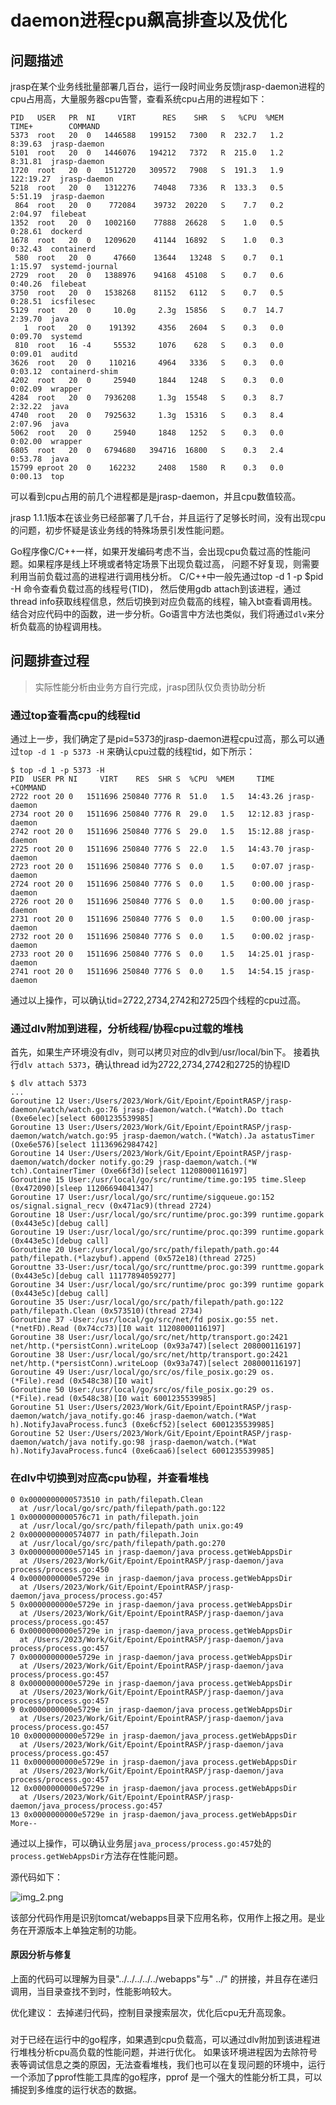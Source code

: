 # daemon进程cpu飙高排查以及优化

## 问题描述

jrasp在某个业务线批量部署几百台，运行一段时间业务反馈jrasp-daemon进程的cpu占用高，大量服务器cpu告警，查看系统cpu占用的进程如下：
```shell
PID   USER   PR  NI     VIRT      RES    SHR   S   %CPU  %MEM     TIME+        COMMAND 
5373  root   20  0   1446588   199152   7300   R  232.7   1.2    8:39.63  jrasp-daemon 
5101  root   20  0   1446076   194212   7372   R  215.0   1.2    8:31.81  jrasp-daemon 
1720  root   20  0   1512720   309572   7908   S  191.3   1.9  122:19.27  jrasp-daemon 
5218  root   20  0   1312276    74048   7336   R  133.3   0.5    5:51.19  jrasp-daemon 
 864  root   20  0    772084    39732  20220   S    7.7   0.2    2:04.97  filebeat 
1352  root   20  0   1002160    77888  26628   S    1.0   0.5    0:28.61  dockerd 
1678  root   20  0   1209620    41144  16892   S    1.0   0.3    0:32.43  containerd 
 580  root   20  0     47660    13644   13248  S    0.7   0.1    1:15.97  systemd-journal 
2729  root   20  0   1388976    94168  45108   S    0.7   0.6    0:40.26  filebeat 
3750  root   20  0   1538268    81152   6112   S    0.7   0.5    0:28.51  icsfilesec 
5129  root   20  0     10.0g     2.3g  15856   S    0.7  14.7    2:39.70  java 
   1  root   20  0    191392     4356   2604   S    0.3   0.0    0:09.70  systemd 
 810  root   16 -4     55532     1076    628   S    0.3   0.0    0:09.01  auditd 
3626  root   20  0    110216     4964   3336   S    0.3   0.0    0:03.12  containerd-shim 
4202  root   20  0     25940     1844   1248   S    0.3   0.0    0:02.09  wrapper 
4284  root   20  0   7936208     1.3g  15548   S    0.3   8.7    2:32.22  java 
4740  root   20  0   7925632     1.3g  15316   S    0.3   8.4    2:07.96  java 
5062  root   20  0     25940     1848   1252   S    0.3   0.0    0:02.00  wrapper 
6805  root   20  0   6794680   394716  16800   S    0.3   2.4    0:53.78  java 
15799 eproot 20  0    162232     2408   1580   R    0.3   0.0    0:00.13  top 
```
可以看到cpu占用的前几个进程都是是jrasp-daemon，并且cpu数值较高。

jrasp 1.1.1版本在该业务已经部署了几千台，并且运行了足够长时间，没有出现cpu的问题，初步怀疑是该业务线的特殊场景引发性能问题。

Go程序像C/C++一样，如果开发编码考虑不当，会出现cpu负载过高的性能问题。如果程序是线上环境或者特定场景下出现负载过高，
问题不好复现，则需要利用当前负载过高的进程进行调用栈分析。
C/C++中一般先通过top -d 1 -p $pid -H 命令查看负载过高的线程号(TID)，
然后使用gdb attach到该进程，通过thread info获取线程信息，然后切换到对应负载高的线程，输入bt查看调用栈。
结合对应代码中的函数，进一步分析。Go语言中方法也类似，我们将通过`dlv`来分析负载高的协程调用栈。

## 问题排查过程

> 实际性能分析由业务方自行完成，jrasp团队仅负责协助分析


### 通过top查看高cpu的线程tid
通过上一步，我们确定了是pid=5373的jrasp-daemon进程cpu过高，那么可以通过`top -d 1 -p 5373 -H` 来确认cpu过载的线程tid，如下所示：
```
$ top -d 1 -p 5373 -H
PID  USER PR NI     VIRT    RES  SHR S  %CPU  %MEM     TIME     +COMMAND 
2722 root 20 0   1511696 250840 7776 R  51.0   1.5   14:43.26 jrasp-daemon 
2734 root 20 0   1511696 250840 7776 R  29.0   1.5   12:12.83 jrasp-daemon 
2742 root 20 0   1511696 250840 7776 S  29.0   1.5   15:12.88 jrasp-daemon 
2725 root 20 0   1511696 250840 7776 S  22.0   1.5   14:43.70 jrasp-daemon 
2723 root 20 0   1511696 250840 7776 S  0.0    1.5    0:07.07 jrasp-daemon 
2724 root 20 0   1511696 250840 7776 S  0.0    1.5    0:00.00 jrasp-daemon 
2726 root 20 0   1511696 250840 7776 S  0.0    1.5    0:00.00 jrasp-daemon 
2731 root 20 0   1511696 250840 7776 S  0.0    1.5    0:00.00 jrasp-daemon 
2732 root 20 0   1511696 250840 7776 S  0.0    1.5    0:00.02 jrasp-daemon 
2733 root 20 0   1511696 250840 7776 S  0.0    1.5   14:25.01 jrasp-daemon 
2741 root 20 0   1511696 250840 7776 S  0.0    1.5   14:54.15 jrasp-daemon 
```
通过以上操作，可以确认tid=2722,2734,2742和2725四个线程的cpu过高。

### 通过dlv附加到进程，分析线程/协程cpu过载的堆栈

首先，如果生产环境没有dlv，则可以拷贝对应的dlv到/usr/local/bin下。
接着执行`dlv attach 5373`，确认thread id为2722,2734,2742和2725的协程ID
```text
$ dlv attach 5373
...
Goroutine 12 User:/Users/2023/Work/Git/Epoint/EpointRASP/jrasp-daemon/watch/watch.go:76 jrasp-daemon/watch.(*Watch).Do ttach (0xe6elec)[select 6001235539985] 
Goroutine 13 User:/Users/2023/Work/Git/Epoint/EpointRASP/jrasp-daemon/watch/watch.go:95 jrasp-daemon/watch.(*Watch).Ja astatusTimer (Oxe6e576)[select 11136962984742]
Goroutine 14 User:/Users/2023/Work/Git/Epoint/EpointRASP/jrasp-daemon/watch/docker notify.go:29 jrasp-daemon/watch.(*W tch).ContainerTimer (Oxe66f3d)[select 11208000116197] 
Goroutine 15 User:/usr/local/go/src/runtime/time.go:195 time.Sleep (0x472090)[sleep 11206694041347]
Goroutine 17 User:/usr/local/go/src/runtime/sigqueue.go:152 os/signal.signal_recv (0x471ac9)(thread 2724)              
Goroutine 18 User:/usr/local/go/src/runtime/proc.go:399 runtime.gopark (0x443e5c)[debug call] 
Goroutine 19 User:/usr/local/go/src/runtime/proc.qo:399 runtime.gopark (0x443e5c)[debug call]
Goroutine 20 User:/usr/local/go/src/path/filepath/path.go:44 path/filepath.(*lazybuf).append (0x572e18)(thread 2725)    
Gorouttne 33-User:/usr/tocal/go/src/runttme/proc.go:399 runttme.gopark (0x443e5c)[debug call 11177894059277]
Goroutine 34 User:/usr/local/go/src/runtime/proc go:399 runtime gopark (0x443e5c)[debug call]
Goroutine 35 User:/usr/local/go/src/path/filepath/path.go:122 path/filepath.Clean (0x573510)(thread 2734)               
Goroutine 37 -User:/usr/local/go/src/net/fd posix.go:55 net.(*netFD).Read (0x74cc73)[I0 wait 11208000116197] 
Goroutine 38 User:/usr/local/go/src/net/http/transport.go:2421 net/http.(*persistConn).writeLoop (0x93a747)[select 208000116197]
Goroutine 38 User:/usr/local/go/src/net/http/transport.go:2421 net/http.(*persistConn).writeLoop (0x93a747)[select 208000116197] 
Goroutine 49 User:/usr/local/go/src/os/file_posix.go:29 os.(*File).read (0x548c38)[I0 wait] 
Goroutine 50 User:/usr/local/go/src/os/file_posix.go:29 os.(*File).read (0x548c38)[I0 wait 6001235539985] 
Goroutine 51 User:/Users/2023/Work/Git/Epoint/EpointRASP/jrasp-daemon/watch/java_notify.go:46 jrasp-daemon/watch.(*Wat h).NotifyJavaProcess.func3 (0xe6cf52)[select 6001235539985] 
Goroutine 52 User:/Users/2023/Work/Git/Epoint/EpointRASP/jrasp-daemon/watch/java notify.go:98 jrasp-daemon/watch.(*Wat h).NotifyJavaProcess.func4 (0xe6caa6)[select 6001235539985] 
```

### 在dlv中切换到对应高cpu协程，并查看堆栈

```text
0 0x0000000000573510 in path/filepath.Clean
  at /usr/local/go/src/path/filepath/path.go:122
1 0x0000000000576c71 in path/filepath.join
  at /usr/local/go/src/path/filepath/path unix.go:49
2 0x0000000000574077 in path/filepath.Join
  at /usr/local/go/src/path/filepath/path.go:270
3 0x0000000000e57145 in jrasp-daemon/java process.getWebAppsDir
  at /Users/2023/Work/Git/Epoint/EpointRASP/jrasp-daemon/java process/process.go:450
4 0x0000000000e5729e in jrasp-daemon/java process.getWebAppsDir
  at /Users/2023/Work/Git/Epoint/EpointRASP/jrasp-daemon/java_process/process.go:457
5 0x0000000000e5729e in jrasp-daemon/java process.getWebAppsDir
  at /Users/2023/Work/Git/Epoint/EpointRASP/jrasp-daemon/java process/process.go:457
6 0x0000000000e5729e in jrasp-daemon/java_process.getWebAppsDir
  at /Users/2023/Work/Git/Epoint/EpointRASP/jrasp-daemon/java process/process.go:457
7 0x0000000000e5729e in jrasp-daemon/java process.getWebAppsDir
  at /Users/2023/Work/Git/Epoint/EpointRASP/jrasp-daemon/java process/process.go:457
8 0x0000000000e5729e in jrasp-daemon/java process.getWebAppsDir
  at /Users/2023/Work/Git/Epoint/EpointRASP/jrasp-daemon/java process/process.go:457
9 0x0000000000e5729e in jrasp-daemon/java process.getWebAppsDir
  at /Users/2023/Work/Git/Epoint/EpointRASP/jrasp-daemon/java process/process.go:457
10 0x0000000000e5729e in jrasp-daemon/java_process.getWebAppsDir
  at /Users/2023/Work/Git/Epoint/EpointRASP/jrasp-daemon/java process/process.go:457
11 0x0000000000e5729e in jrasp-daemon/java process.getWebAppsDir
  at /Users/2023/Work/Git/Epoint/EpointRASP/jrasp-daemon/java process/process.go:457
12 0x0000000000e5729e in jrasp-daemon/java process.getWebAppsDir
  at /Users/2023/Work/Git/Epoint/EpointRASP/jrasp-daemon/java_process/process.go:457
13 0x0000000000e5729e in jrasp-daemon/java_process.getWebAppsDir
More--
```

通过以上操作，可以确认业务层`java_process/process.go:457`处的`process.getWebAppsDir`方法存在性能问题。

源代码如下：

![img_2.png](img_2.png)

该部分代码作用是识别tomcat/webapps目录下应用名称，仅用作上报之用。是业务在开源版本上单独定制的功能。

#### 原因分析与修复
上面的代码可以理解为目录"../../../../../webapps"与" ../" 的拼接，并且存在递归调用，当目录查找不到时，性能影响较大。

优化建议： 去掉递归代码，控制目录搜索层次，优化后cpu无升高现象。

###
对于已经在运行中的go程序，如果遇到cpu负载高，可以通过dlv附加到该进程进行堆栈分析cpu高负载的性能问题，并进行优化。
如果该环境进程因为去除符号表等调试信息之类的原因，无法查看堆栈，我们也可以在复现问题的环境中，运行一个添加了pprof性能工具库的go程序，pprof 是一个强大的性能分析工具，可以捕捉到多维度的运行状态的数据。

